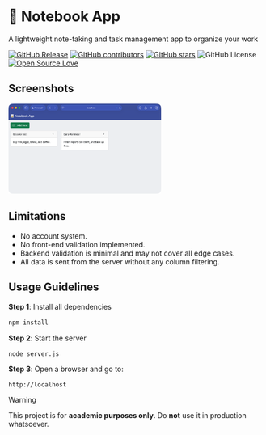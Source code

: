 # 📝 Notebook App

A lightweight note-taking and task management app to organize your work

[![GitHub Release](https://img.shields.io/github/release/umf-iti-200/notebook-app.svg)](https://github.com/umf-iti-200/notebook-app/releases/latest)
[![GitHub contributors](https://img.shields.io/github/contributors/umf-iti-200/notebook-app.svg)](https://github.com/umf-iti-200/notebook-app/graphs/contributors)
[![GitHub stars](https://img.shields.io/github/stars/umf-iti-200/notebook-app.svg)](https://github.com/umf-iti-200/notebook-app)
![GitHub License](https://img.shields.io/github/license/umf-iti-200/notebook-app)
[![Open Source Love](https://badges.frapsoft.com/os/v1/open-source.svg?v=103)](https://github.com/ellerbrock/open-source-badges/)

## Screenshots

<img src="https://raw.githubusercontent.com/umf-iti-200/notebook-app/main/public/images/screenshot.png" width="60%">

## Limitations

 - No account system.
 - No front-end validation implemented.
 - Backend validation is minimal and may not cover all edge cases.
 - All data is sent from the server without any column filtering.

## Usage Guidelines

**Step 1**: Install all dependencies

```bash
npm install
```

**Step 2**: Start the server

```bash
node server.js
```

**Step 3**: Open a browser and go to:

```url
http://localhost
```

> [!WARNING]
> This project is for **academic purposes only**. Do **not** use it in production whatsoever.
